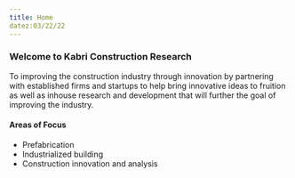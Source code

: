 ```yaml
---
title: Home
datez:03/22/22
---
```


### Welcome to Kabri Construction Research

To improving the construction industry through innovation by partnering with established firms and startups to help bring innovative ideas to fruition as well as inhouse research and development that will further the goal of improving the industry. 

#### Areas of Focus
- Prefabrication
- Industrialized building
- Construction innovation and analysis

